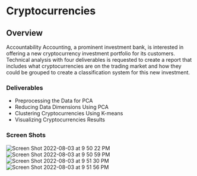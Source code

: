 # Cryptocurrencies
## Overview
Accountability Accounting, a prominent investment bank, is interested in offering a new cryptocurrency investment portfolio for its customers.  Technical analysis with four deliverables is requested to create a report that includes what cryptocurrencies are on the trading market and how they could be grouped to create a classification system for this new investment.
### Deliverables
* Preprocessing the Data for PCA
* Reducing Data Dimensions Using PCA
* Clustering Cryptocurrencies Using K-means
* Visualizing Cryptocurrencies Results

### Screen Shots

![Screen Shot 2022-08-03 at 9 50 22 PM](https://user-images.githubusercontent.com/98665941/182752700-01fcd840-ebfc-45cc-8ce4-0a265ddf9f84.png)
![Screen Shot 2022-08-03 at 9 50 59 PM](https://user-images.githubusercontent.com/98665941/182752704-1054e7bd-9747-4690-822d-23f128bdd5f5.png)
![Screen Shot 2022-08-03 at 9 51 30 PM](https://user-images.githubusercontent.com/98665941/182752707-463bd93e-e42b-4323-8861-a28331fbf36b.png)
![Screen Shot 2022-08-03 at 9 51 56 PM](https://user-images.githubusercontent.com/98665941/182752709-e75345f7-b457-4aef-be2f-242bdb5a10b7.png)
